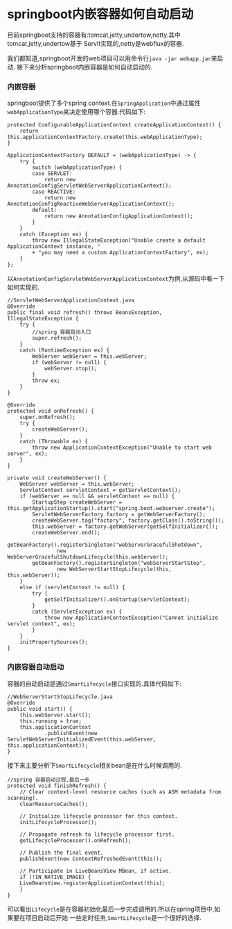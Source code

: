 # springboot内嵌容器如何自动启动

目前springboot支持的容器有:tomcat,jetty,undertow,netty.其中tomcat,jetty,undertow基于
Servlt实现的,netty是webflux的容器.

我们都知道,springboot开发的web项目可以用命令行```java -jar webapp.jar```来启动.
接下来分析springboot内嵌容器是如何自动启动的.

### 内嵌容器
springboot提供了多个spring context.在```SpringApplication```中通过属性
```webApplicationType```来决定使用哪个容器.代码如下:
```
protected ConfigurableApplicationContext createApplicationContext() {
    return this.applicationContextFactory.create(this.webApplicationType);
}

ApplicationContextFactory DEFAULT = (webApplicationType) -> {
    try {
        switch (webApplicationType) {
        case SERVLET:
            return new AnnotationConfigServletWebServerApplicationContext();
        case REACTIVE:
            return new AnnotationConfigReactiveWebServerApplicationContext();
        default:
            return new AnnotationConfigApplicationContext();
        }
    }
    catch (Exception ex) {
        throw new IllegalStateException("Unable create a default ApplicationContext instance, "
        + "you may need a custom ApplicationContextFactory", ex);
    }
};
```
以```AnnotationConfigServletWebServerApplicationContext```为例,从源码中看一下如何实现的.
```
//ServletWebServerApplicationContext.java
@Override
public final void refresh() throws BeansException, IllegalStateException {
    try {
        //spring 容器启动入口
        super.refresh();
    }
    catch (RuntimeException ex) {
        WebServer webServer = this.webServer;
        if (webServer != null) {
            webServer.stop();
        }
        throw ex;
    }
}

@Override
protected void onRefresh() {
    super.onRefresh();
    try {
        createWebServer();
    }
    catch (Throwable ex) {
        throw new ApplicationContextException("Unable to start web server", ex);
    }
}

private void createWebServer() {
    WebServer webServer = this.webServer;
    ServletContext servletContext = getServletContext();
    if (webServer == null && servletContext == null) {
        StartupStep createWebServer = this.getApplicationStartup().start("spring.boot.webserver.create");
        ServletWebServerFactory factory = getWebServerFactory();
        createWebServer.tag("factory", factory.getClass().toString());
        this.webServer = factory.getWebServer(getSelfInitializer());
        createWebServer.end();
        getBeanFactory().registerSingleton("webServerGracefulShutdown",
                new WebServerGracefulShutdownLifecycle(this.webServer));
        getBeanFactory().registerSingleton("webServerStartStop",
                new WebServerStartStopLifecycle(this, this.webServer));
    }
    else if (servletContext != null) {
        try {
            getSelfInitializer().onStartup(servletContext);
        }
        catch (ServletException ex) {
            throw new ApplicationContextException("Cannot initialize servlet context", ex);
        }
    }
    initPropertySources();
}
```

### 内嵌容器自动启动
容器的自动启动是通过```SmartLifecycle```接口实现的.具体代码如下:
```
//WebServerStartStopLifecycle.java
@Override
public void start() {
    this.webServer.start();
    this.running = true;
    this.applicationContext
            .publishEvent(new ServletWebServerInitializedEvent(this.webServer, this.applicationContext));
}
```
接下来主要分析下```SmartLifecycle```相关bean是在什么时候调用的.
```
//spring 容器启动过程,最后一步
protected void finishRefresh() {
    // Clear context-level resource caches (such as ASM metadata from scanning).
    clearResourceCaches();

    // Initialize lifecycle processor for this context.
    initLifecycleProcessor();

    // Propagate refresh to lifecycle processor first.
    getLifecycleProcessor().onRefresh();

    // Publish the final event.
    publishEvent(new ContextRefreshedEvent(this));

    // Participate in LiveBeansView MBean, if active.
    if (!IN_NATIVE_IMAGE) {
    LiveBeansView.registerApplicationContext(this);
    }
}
```
可以看出```Lifecycle```是在容器初始化最后一步完成调用的.所以在spring项目中,如果要在项目启动后开始
一些定时任务,```SmartLifecycle```是一个很好的选择.